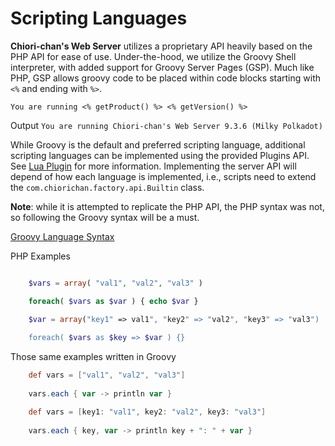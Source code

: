 # Scripting Languages
**Chiori-chan's Web Server** utilizes a proprietary API heavily based on the PHP API for ease of use. Under-the-hood, we utilize the Groovy Shell interpreter, with added support for Groovy Server Pages (GSP). Much like PHP, GSP allows groovy code to be placed within code blocks starting  with `<%` and ending with `%>`.

    You are running <% getProduct() %> <% getVersion() %>
Output `You are running Chiori-chan's Web Server 9.3.6 (Milky Polkadot)`

While Groovy is the default and preferred scripting language, additional scripting languages can be implemented using the provided Plugins API. See [Lua Plugin](plugins/LuaPlugin.md) for more information. Implementing the server API will depend of how each language is implemented, i.e., scripts need to extend the `com.chiorichan.factory.api.Builtin` class.

**Note**: while it is attempted to replicate the PHP API, the PHP syntax was not, so following the Groovy syntax will be a must.

[Groovy Language Syntax](http://groovy-lang.org/syntax.html)

PHP Examples

```php

    $vars = array( "val1", "val2", "val3" )

    foreach( $vars as $var ) { echo $var }

    $var = array("key1" => val1", "key2" => "val2", "key3" => "val3")
    
    foreach( $vars as $key => $var ) {}
```

Those same examples written in Groovy

```groovy
    def vars = ["val1", "val2", "val3"]
    
    vars.each { var -> println var }

    def vars = [key1: "val1", key2: "val2", key3: "val3"]
    
    vars.each { key, var -> println key + ": " + var }
```
